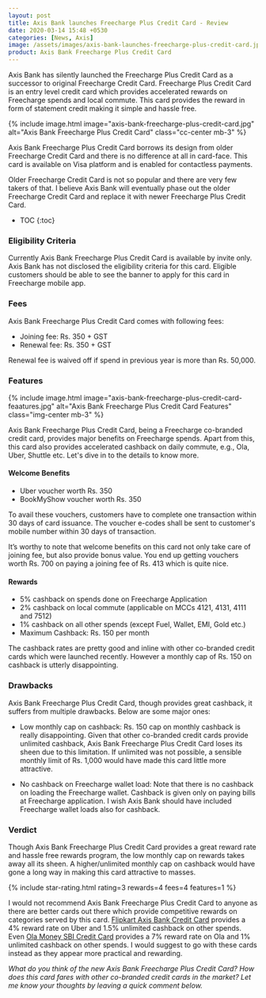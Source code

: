 ```yaml
---
layout: post
title: Axis Bank launches Freecharge Plus Credit Card - Review
date: 2020-03-14 15:48 +0530
categories: [News, Axis]
image: /assets/images/axis-bank-launches-freecharge-plus-credit-card.jpg
product: Axis Bank Freecharge Plus Credit Card
---
```


Axis Bank has silently launched the Freecharge Plus Credit Card as a successor to original Freecharge Credit Card. Freecharge Plus Credit Card is an entry level credit card which provides accelerated rewards on Freecharge spends and local commute. This card provides the reward in form of statement credit making it simple and hassle free.

{% include image.html image="axis-bank-freecharge-plus-credit-card.jpg" alt="Axis Bank Freecharge Plus Credit Card" class="cc-center mb-3" %}

Axis Bank Freecharge Plus Credit Card borrows its design from older Freecharge Credit Card and there is no difference at all in card-face. This card is available on Visa platform and is enabled for contactless payments.

Older Freecharge Credit Card is not so popular and there are very few takers of that. I believe Axis Bank will eventually phase out the older Freecharge Credit Card and replace it with newer Freecharge Plus Credit Card.

<!-- prettier-ignore -->
* TOC
{:toc}

### Eligibility Criteria

Currently Axis Bank Freecharge Plus Credit Card is available by invite only. Axis Bank has not disclosed the eligibility criteria for this card. Eligible customers should be able to see the banner to apply for this card in Freecharge mobile app.

### Fees

Axis Bank Freecharge Plus Credit Card comes with following fees:

- Joining fee: Rs. 350 + GST
- Renewal fee: Rs. 350 + GST

Renewal fee is waived off if spend in previous year is more than Rs. 50,000.

### Features

{% include image.html image="axis-bank-freecharge-plus-credit-card-feaatures.jpg" alt="Axis Bank Freecharge Plus Credit Card Features" class="img-center mb-3" %}

Axis Bank Freecharge Plus Credit Card, being a Freecharge co-branded credit card, provides major benefits on Freecharge spends. Apart from this, this card also provides accelerated cashback on daily commute, e.g., Ola, Uber, Shuttle etc. Let's dive in to the details to know more.

#### Welcome Benefits

- Uber voucher worth Rs. 350
- BookMyShow voucher worth Rs. 350

To avail these vouchers, customers have to complete one transaction within 30 days of card issuance. The voucher e-codes shall be sent to customer's mobile number within 30 days of transaction.

It’s worthy to note that welcome benefits on this card not only take care of joining fee, but also provide bonus value. You end up getting vouchers worth Rs. 700 on paying a joining fee of Rs. 413 which is quite nice.

#### Rewards

- 5% cashback on spends done on Freecharge Application
- 2% cashback on local commute (applicable on MCCs 4121, 4131, 4111 and 7512)
- 1% cashback on all other spends (except Fuel, Wallet, EMI, Gold etc.)
- Maximum Cashback: Rs. 150 per month

The cashback rates are pretty good and inline with other co-branded credit cards which were launched recently. However a monthly cap of Rs. 150 on cashback is utterly disappointing.

### Drawbacks

Axis Bank Freecharge Plus Credit Card, though provides great cashback, it suffers from multiple drawbacks. Below are some major ones:

- Low monthly cap on cashback: Rs. 150 cap on monthly cashback is really disappointing. Given that other co-branded credit cards provide unlimited cashback, Axis Bank Freecharge Plus Credit Card loses its sheen due to this limitation. If unlimited was not possible, a sensible monthly limit of Rs. 1,000 would have made this card little more attractive.

- No cashback on Freecharge wallet load: Note that there is no cashback on loading the Freecharge wallet. Cashback is given only on paying bills at Freecharge application. I wish Axis Bank should have included Freecharge wallet loads also for cashback.

### Verdict

Though Axis Bank Freecharge Plus Credit Card provides a great reward rate and hassle free rewards program, the low monthly cap on rewards takes away all its sheen. A higher/unlimited monthly cap on cashback would have gone a long way in making this card attractive to masses.

{% include star-rating.html rating=3 rewards=4 fees=4 features=1 %}

I would not recommend Axis Bank Freecharge Plus Credit Card to anyone as there are better cards out there which provide competitive rewards on categories served by this card. [Flipkart Axis Bank Credit Card](/flipkart-axis-bank-credit-card-review-and-hands-on-experience/) provides a 4% reward rate on Uber and 1.5% unlimited cashback on other spends. Even [Ola Money SBI Credit Card](/ola-in-association-with-sbi-card-launches-ola-money-sbi-credit-card/) provides a 7% reward rate on Ola and 1% unlimited cashback on other spends. I would suggest to go with these cards instead as they appear more practical and rewarding.

_What do you think of the new Axis Bank Freecharge Plus Credit Card? How does this card fares with other co-branded credit cards in the market? Let me know your thoughts by leaving a quick comment below._
